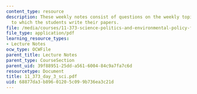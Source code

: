 ```yaml
---
content_type: resource
description: These weekly notes consist of questions on the weekly topics, in response
  to which the students write their papers.
file: /media/courses/11-373-science-politics-and-environmental-policy-fall-2004/68877da3b89601205c099b736ea3c21d_11_373_day_3_sci.pdf
file_type: application/pdf
learning_resource_types:
- Lecture Notes
ocw_type: OCWFile
parent_title: Lecture Notes
parent_type: CourseSection
parent_uid: 39f88951-25dd-a561-6004-84c9a7fa7c6d
resourcetype: Document
title: 11_373_day_3_sci.pdf
uid: 68877da3-b896-0120-5c09-9b736ea3c21d
---
```

